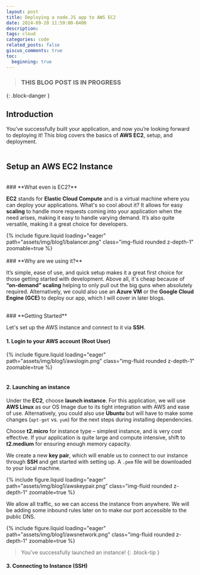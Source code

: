 ```yaml
---
layout: post
title: Deploying a node.JS app to AWS EC2
date: 2024-09-20 11:59:00-0400
description:
tags: cloud
categories: code
related_posts: false
giscus_comments: true
toc:
  beginning: true
---
```


<!-- prettier-ignore-start -->
> ### THIS BLOG POST IS IN PROGRESS
{: .block-danger }
<!-- prettier-ignore-end -->

## **Introduction**

You’ve successfully built your application, and now you’re looking forward to deploying it! This blog covers the basics of **AWS EC2**, setup, and deployment.
<br>
<br>

## **Setup an AWS EC2 Instance**

<br>
### **What even is EC2?**

**EC2** stands for **Elastic Cloud Compute** and is a virtual machine where you can deploy your applications. What's so cool about it? It allows for easy **scaling** to handle more requests coming into your application when the need arises, making it easy to handle varying demand. It’s also quite versatile, making it a great choice for developers.

<div class="row mt-3">
    <div class="col-sm mt-3 mt-md-0">
        {% include figure.liquid loading="eager" path="assets/img/blog1/balancer.png" class="img-fluid rounded z-depth-1" zoomable=true %}
    </div>
</div>

<br>
### **Why are we using it?**

It’s simple, ease of use, and quick setup makes it a great first choice for those getting started with development. Above all, it's cheap because of **“on-demand” scaling** helping to only pull out the big guns when absolutely required. Alternatively, we could also use an **Azure VM** or the **Google Cloud Engine (GCE)** to deploy our app, which I will cover in later blogs.

<br>
### **Getting Started**

Let's set up the AWS instance and connect to it via **SSH**.

#### 1. Login to your AWS account (Root User)

<div class="row mt-3">
    <div class="col-sm mt-3 mt-md-0">
        {% include figure.liquid loading="eager" path="assets/img/blog1/awslogin.png" class="img-fluid rounded z-depth-1" zoomable=true %}
    </div>
</div>
<br>

#### 2. Launching an instance

Under the **EC2**, choose **launch instance**. For this application, we will use **AWS Linux** as our OS Image due to its tight integration with AWS and ease of use. Alternatively, you could also use **Ubuntu** but will have to make some changes (`apt-get` vs. `yum`) for the next steps during installing dependencies.

Choose **t2.micro** for instance type – simplest instance, and is very cost effective. If your application is quite large and compute intensive, shift to **t2.medium** for ensuring enough memory capacity.

We create a new **key pair**, which will enable us to connect to our instance through **SSH** and get started with setting up. A `.pem` file will be downloaded to your local machine.

  <div class="row mt-3">
      <div class="col-sm mt-3 mt-md-0">
          {% include figure.liquid loading="eager" path="assets/img/blog1/awskeypair.png" class="img-fluid rounded z-depth-1" zoomable=true %}
      </div>
  </div>

We allow all traffic, so we can access the instance from anywhere. We will be adding some inbound rules later on to make our port accessible to the public DNS.

  <div class="row mt-3">
      <div class="col-sm mt-3 mt-md-0">
          {% include figure.liquid loading="eager" path="assets/img/blog1/awsnetwork.png" class="img-fluid rounded z-depth-1" zoomable=true %}
      </div>
  </div>

<!-- prettier-ignore-start -->
> You've successfully launched an instance!
{: .block-tip }
<!-- prettier-ignore-end -->

#### 3. Connecting to Instance (SSH)
